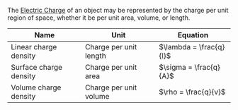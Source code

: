 
The [Electric Charge](electric%20charge.md) of an object may be represented by the charge per unit region of space, whether it be per unit area, volume, or length. 

| Name                   | Unit                   | Equation                |
| ---------------------- | ---------------------- | ----------------------- |
| Linear charge density  | Charge per unit length | $\lambda = \frac{q}{l}$ |
| Surface charge density | Charge per unit area   | $\sigma = \frac{q}{A}$  |
| Volume charge density  | Charge per unit volume | $\rho = \frac{q}{v}$    |
